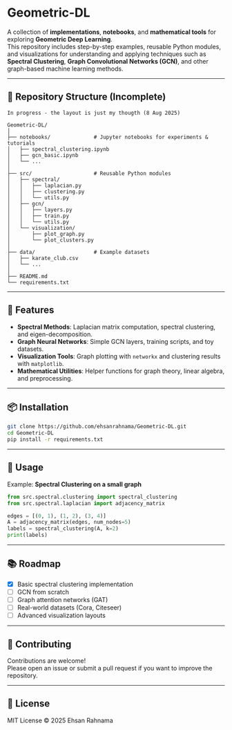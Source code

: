 # Geometric-DL

A collection of **implementations**, **notebooks**, and **mathematical tools** for exploring **Geometric Deep Learning**.  
This repository includes step-by-step examples, reusable Python modules, and visualizations for understanding and applying techniques such as **Spectral Clustering**, **Graph Convolutional Networks (GCN)**, and other graph-based machine learning methods.

---

## 📂 Repository Structure (Incomplete)

```
In progress - the layout is just my thougth (8 Aug 2025)

Geometric-DL/
│
├── notebooks/              # Jupyter notebooks for experiments & tutorials
│   ├── spectral_clustering.ipynb
│   ├── gcn_basic.ipynb
│   └── ...
│
├── src/                    # Reusable Python modules 
│   ├── spectral/
│   │   ├── laplacian.py
│   │   ├── clustering.py
│   │   └── utils.py
│   ├── gcn/
│   │   ├── layers.py
│   │   ├── train.py
│   │   └── utils.py
│   └── visualization/
│       ├── plot_graph.py
│       └── plot_clusters.py
│
├── data/                   # Example datasets
│   ├── karate_club.csv
│   └── ...
│
├── README.md
└── requirements.txt
```

---

## 🚀 Features

- **Spectral Methods**: Laplacian matrix computation, spectral clustering, and eigen-decomposition.
- **Graph Neural Networks**: Simple GCN layers, training scripts, and toy datasets.
- **Visualization Tools**: Graph plotting with `networkx` and clustering results with `matplotlib`.
- **Mathematical Utilities**: Helper functions for graph theory, linear algebra, and preprocessing.

---

## 📦 Installation

```bash
git clone https://github.com/ehsanrahnama/Geometric-DL.git
cd Geometric-DL
pip install -r requirements.txt
```

---

## 📝 Usage

Example: **Spectral Clustering on a small graph**

```python
from src.spectral.clustering import spectral_clustering
from src.spectral.laplacian import adjacency_matrix

edges = [(0, 1), (1, 2), (3, 4)]
A = adjacency_matrix(edges, num_nodes=5)
labels = spectral_clustering(A, k=2)
print(labels)
```

---

## 📚 Roadmap

- [x] Basic spectral clustering implementation
- [ ] GCN from scratch
- [ ] Graph attention networks (GAT)
- [ ] Real-world datasets (Cora, Citeseer)
- [ ] Advanced visualization layouts

---

## 🤝 Contributing

Contributions are welcome!  
Please open an issue or submit a pull request if you want to improve the repository.

---

## 📜 License

MIT License © 2025 Ehsan Rahnama
